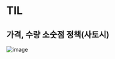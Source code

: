 # TIL


## 가격, 수량 소숫점 정책(사토시) 
![image](https://user-images.githubusercontent.com/104426801/187345881-88223309-f2e9-4e51-90c4-42906a8f82c7.png)





